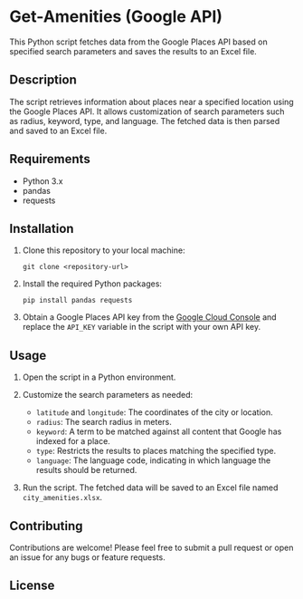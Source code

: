 # Get-Amenities (Google API)


This Python script fetches data from the Google Places API based on specified search parameters and saves the results to an Excel file.

## Description

The script retrieves information about places near a specified location using the Google Places API. It allows customization of search parameters such as radius, keyword, type, and language. The fetched data is then parsed and saved to an Excel file.

## Requirements

- Python 3.x
- pandas
- requests

## Installation

1. Clone this repository to your local machine:

   ```
   git clone <repository-url>
   ```

2. Install the required Python packages:

   ```
   pip install pandas requests
   ```

3. Obtain a Google Places API key from the [Google Cloud Console](https://console.cloud.google.com/apis/credentials) and replace the `API_KEY` variable in the script with your own API key.

## Usage

1. Open the script in a Python environment.

2. Customize the search parameters as needed:
   - `latitude` and `longitude`: The coordinates of the city or location.
   - `radius`: The search radius in meters.
   - `keyword`: A term to be matched against all content that Google has indexed for a place.
   - `type`: Restricts the results to places matching the specified type.
   - `language`: The language code, indicating in which language the results should be returned.

3. Run the script. The fetched data will be saved to an Excel file named `city_amenities.xlsx`.

## Contributing

Contributions are welcome! Please feel free to submit a pull request or open an issue for any bugs or feature requests.

## License

